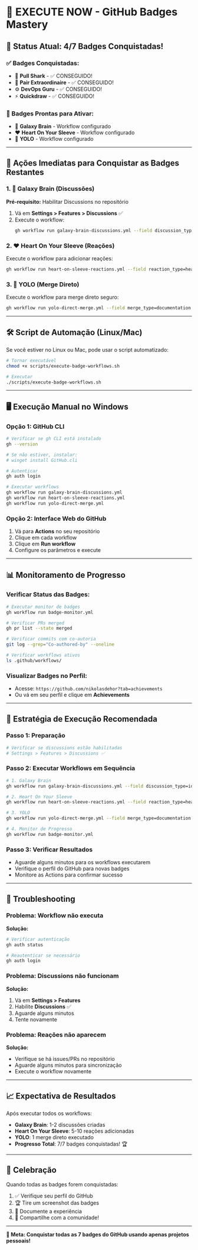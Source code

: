 # 🚀 EXECUTE NOW - GitHub Badges Mastery

## 🎯 Status Atual: 4/7 Badges Conquistadas!

### ✅ Badges Conquistadas:
- 🦈 **Pull Shark** - ✅ CONSEGUIDO!
- 👥 **Pair Extraordinaire** - ✅ CONSEGUIDO!
- ⚙️ **DevOps Guru** - ✅ CONSEGUIDO!
- ⚡ **Quickdraw** - ✅ CONSEGUIDO!

### 🔄 Badges Prontas para Ativar:
- 🧠 **Galaxy Brain** - Workflow configurado
- ❤️ **Heart On Your Sleeve** - Workflow configurado
- 🎲 **YOLO** - Workflow configurado

---

## 🚀 Ações Imediatas para Conquistar as Badges Restantes

### 1. 🧠 Galaxy Brain (Discussões)
**Pré-requisito:** Habilitar Discussions no repositório

1. Vá em **Settings > Features > Discussions** ✅
2. Execute o workflow:
   ```bash
   gh workflow run galaxy-brain-discussions.yml --field discussion_type=idea
   ```

### 2. ❤️ Heart On Your Sleeve (Reações)
Execute o workflow para adicionar reações:
```bash
gh workflow run heart-on-sleeve-reactions.yml --field reaction_type=heart --field target_type=both
```

### 3. 🎲 YOLO (Merge Direto)
Execute o workflow para merge direto seguro:
```bash
gh workflow run yolo-direct-merge.yml --field merge_type=documentation --field safety_check=true
```

---

## 🛠️ Script de Automação (Linux/Mac)

Se você estiver no Linux ou Mac, pode usar o script automatizado:

```bash
# Tornar executável
chmod +x scripts/execute-badge-workflows.sh

# Executar
./scripts/execute-badge-workflows.sh
```

---

## 🖥️ Execução Manual no Windows

### Opção 1: GitHub CLI
```bash
# Verificar se gh CLI está instalado
gh --version

# Se não estiver, instalar:
# winget install GitHub.cli

# Autenticar
gh auth login

# Executar workflows
gh workflow run galaxy-brain-discussions.yml
gh workflow run heart-on-sleeve-reactions.yml
gh workflow run yolo-direct-merge.yml
```

### Opção 2: Interface Web do GitHub
1. Vá para **Actions** no seu repositório
2. Clique em cada workflow
3. Clique em **Run workflow**
4. Configure os parâmetros e execute

---

## 📊 Monitoramento de Progresso

### Verificar Status das Badges:
```bash
# Executar monitor de badges
gh workflow run badge-monitor.yml

# Verificar PRs merged
gh pr list --state merged

# Verificar commits com co-autoria
git log --grep="Co-authored-by" --oneline

# Verificar workflows ativos
ls .github/workflows/
```

### Visualizar Badges no Perfil:
- Acesse: `https://github.com/nikolasdehor?tab=achievements`
- Ou vá em seu perfil e clique em **Achievements**

---

## 🎯 Estratégia de Execução Recomendada

### Passo 1: Preparação
```bash
# Verificar se discussions estão habilitadas
# Settings > Features > Discussions ✅
```

### Passo 2: Executar Workflows em Sequência
```bash
# 1. Galaxy Brain
gh workflow run galaxy-brain-discussions.yml --field discussion_type=idea

# 2. Heart On Your Sleeve
gh workflow run heart-on-sleeve-reactions.yml --field reaction_type=heart --field target_type=both

# 3. YOLO
gh workflow run yolo-direct-merge.yml --field merge_type=documentation --field safety_check=true

# 4. Monitor de Progresso
gh workflow run badge-monitor.yml
```

### Passo 3: Verificar Resultados
- Aguarde alguns minutos para os workflows executarem
- Verifique o perfil do GitHub para novas badges
- Monitore as Actions para confirmar sucesso

---

## 🔧 Troubleshooting

### Problema: Workflow não executa
**Solução:**
```bash
# Verificar autenticação
gh auth status

# Reautenticar se necessário
gh auth login
```

### Problema: Discussions não funcionam
**Solução:**
1. Vá em **Settings > Features**
2. Habilite **Discussions** ✅
3. Aguarde alguns minutos
4. Tente novamente

### Problema: Reações não aparecem
**Solução:**
- Verifique se há issues/PRs no repositório
- Aguarde alguns minutos para sincronização
- Execute o workflow novamente

---

## 📈 Expectativa de Resultados

Após executar todos os workflows:
- **Galaxy Brain**: 1-2 discussões criadas
- **Heart On Your Sleeve**: 5-10 reações adicionadas
- **YOLO**: 1 merge direto executado
- **Progresso Total**: 7/7 badges conquistadas! 🏆

---

## 🎉 Celebração

Quando todas as badges forem conquistadas:
1. ✅ Verifique seu perfil do GitHub
2. 🏆 Tire um screenshot das badges
3. 📝 Documente a experiência
4. 🚀 Compartilhe com a comunidade!

---

**🎯 Meta: Conquistar todas as 7 badges do GitHub usando apenas projetos pessoais!**
